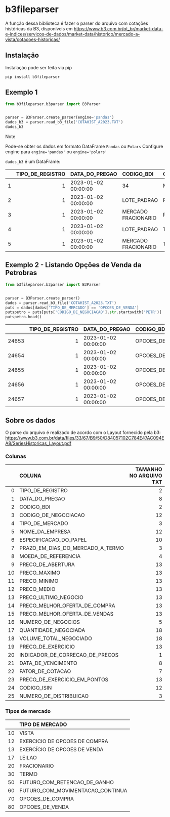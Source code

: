 # b3fileparser

A função dessa biblioteca é fazer o parser do arquivo com cotações históricas da B3, disponíveis em https://www.b3.com.br/pt_br/market-data-e-indices/servicos-de-dados/market-data/historico/mercado-a-vista/cotacoes-historicas/

## Instalação

Instalação pode ser feita via pip

```
pip install b3fileparser
```

## Exemplo 1

```python
from b3fileparser.b3parser import B3Parser


parser = B3Parser.create_parser(engine='pandas')
dados_b3 = parser.read_b3_file('COTAHIST_A2023.TXT')
dados_b3
```

> [!NOTE]
> Pode-se obter os dados em formato DataFrame `Pandas` ou `Polars`
> Configure engine para `engine='pandas'` ou `engine='polars'`

`dados_b3` é um DataFrame:

|     | TIPO_DE_REGISTRO | DATA_DO_PREGAO      | CODIGO_BDI          | CODIGO_DE_NEGOCIACAO | TIPO_DE_MERCADO | NOME_DA_EMPRESA | ESPECIFICACAO_DO_PAPEL | PRAZO_EM_DIAS_DO_MERCADO_A_TERMO | MOEDA_DE_REFERENCIA | PRECO_DE_ABERTURA | PRECO_MAXIMO | PRECO_MINIMO | PRECO_MEDIO | PRECO_ULTIMO_NEGOCIO | PRECO_MELHOR_OFERTA_DE_COMPRA | PRECO_MELHOR_OFERTA_DE_VENDAS | NUMERO_DE_NEGOCIOS | QUANTIDADE_NEGOCIADA | VOLUME_TOTAL_NEGOCIADO | PRECO_DE_EXERCICIO | INDICADOR_DE_CORRECAO_DE_PRECOS | DATA_DE_VENCIMENTO | FATOR_DE_COTACAO | PRECO_DE_EXERCICIO_EM_PONTOS | CODIGO_ISIN  | NUMERO_DE_DISTRIBUICAO |
| --: | ---------------: | :------------------ | :------------------ | :------------------- | :-------------- | :-------------- | :--------------------- | -------------------------------: | :------------------ | ----------------: | -----------: | -----------: | ----------: | -------------------: | ----------------------------: | ----------------------------: | -----------------: | -------------------: | ---------------------: | -----------------: | ------------------------------: | :----------------- | ---------------: | ---------------------------: | :----------- | ---------------------: |
|   1 |                1 | 2023-01-02 00:00:00 | 34                  | MMMC34               | VISTA           | 3M              | DRN                    |                               -1 | R$                  |            165.56 |       165.56 |       159.06 |      160.97 |               161.44 |                        161.44 |                        161.59 |                 31 |                  120 |                20443.2 |                  0 |                               0 | NaT                |                1 |                            0 | BRMMMCBDR000 |                    143 |
|   2 |                1 | 2023-01-02 00:00:00 | LOTE_PADRAO         | RRRP3                | VISTA           | 3R PETROLEUM    | ON NM                  |                               -1 | R$                  |             37.24 |        37.93 |        35.97 |       36.64 |                36.41 |                          36.4 |                         36.41 |              13731 |           2.8788e+06 |            1.05483e+08 |                  0 |                               0 | NaT                |                1 |                            0 | BRRRRPACNOR5 |                    100 |
|   3 |                1 | 2023-01-02 00:00:00 | MERCADO FRACIONARIO | RRRP3F               | FRACIONARIO     | 3R PETROLEUM    | ON NM                  |                               -1 | R$                  |             37.75 |        37.91 |        35.98 |       36.69 |                36.94 |                         36.94 |                            37 |               1309 |                24010 |                 881003 |                  0 |                               0 | NaT                |                1 |                            0 | BRRRRPACNOR5 |                    100 |
|   4 |                1 | 2023-01-02 00:00:00 | LOTE_PADRAO         | TTEN3                | VISTA           | 3TENTOS         | ON NM                  |                               -1 | R$                  |              9.65 |         9.65 |         9.07 |        9.23 |                 9.36 |                          9.35 |                          9.36 |               3292 |               701700 |            6.48253e+06 |                  0 |                               0 | NaT                |                1 |                            0 | BRTTENACNOR0 |                    101 |
|   5 |                1 | 2023-01-02 00:00:00 | MERCADO FRACIONARIO | TTEN3F               | FRACIONARIO     | 3TENTOS         | ON NM                  |                               -1 | R$                  |              9.34 |         9.44 |         9.08 |        9.26 |                  9.2 |                           9.2 |                          9.65 |                238 |                 4640 |                43069.7 |                  0 |                               0 | NaT                |                1 |                            0 | BRTTENACNOR0 |                    101 |

## Exemplo 2 - Listando Opções de Venda da Petrobras

```python
from b3fileparser.b3parser import B3Parser


parser = B3Parser.create_parser()
dados = parser.read_b3_file('COTAHIST_A2023.TXT')
puts = dados[dados['TIPO_DE_MERCADO'] == 'OPCOES_DE_VENDA']
putspetro = puts[puts['CODIGO_DE_NEGOCIACAO'].str.startswith('PETR')]
putspetro.head()
```

|       | TIPO_DE_REGISTRO | DATA_DO_PREGAO      | CODIGO_BDI      | CODIGO_DE_NEGOCIACAO | TIPO_DE_MERCADO | NOME_DA_EMPRESA | ESPECIFICACAO_DO_PAPEL | PRAZO_EM_DIAS_DO_MERCADO_A_TERMO | MOEDA_DE_REFERENCIA | PRECO_DE_ABERTURA | PRECO_MAXIMO | PRECO_MINIMO | PRECO_MEDIO | PRECO_ULTIMO_NEGOCIO | PRECO_MELHOR_OFERTA_DE_COMPRA | PRECO_MELHOR_OFERTA_DE_VENDAS | NUMERO_DE_NEGOCIOS | QUANTIDADE_NEGOCIADA | VOLUME_TOTAL_NEGOCIADO | PRECO_DE_EXERCICIO | INDICADOR_DE_CORRECAO_DE_PRECOS | DATA_DE_VENCIMENTO  | FATOR_DE_COTACAO | PRECO_DE_EXERCICIO_EM_PONTOS | CODIGO_ISIN  | NUMERO_DE_DISTRIBUICAO |
| ----: | ---------------: | :------------------ | :-------------- | :------------------- | :-------------- | :-------------- | :--------------------- | -------------------------------: | :------------------ | ----------------: | -----------: | -----------: | ----------: | -------------------: | ----------------------------: | ----------------------------: | -----------------: | -------------------: | ---------------------: | -----------------: | ------------------------------: | :------------------ | ---------------: | ---------------------------: | :----------- | ---------------------: |
| 24653 |                1 | 2023-01-02 00:00:00 | OPCOES_DE_VENDA | PETRM318             | OPCOES_DE_VENDA | PETRE           | ON N2                  |                                0 | R$                  |              0.17 |         0.22 |         0.17 |        0.19 |                 0.18 |                             0 |                             0 |                 66 |                68100 |                  13008 |              21.91 |                               0 | 2023-01-20 00:00:00 |                1 |                            0 | BRPETRACNOR9 |                    196 |
| 24654 |                1 | 2023-01-02 00:00:00 | OPCOES_DE_VENDA | PETRM328             | OPCOES_DE_VENDA | PETRE           | ON N2                  |                                0 | R$                  |              0.16 |          0.3 |         0.16 |        0.21 |                 0.29 |                             0 |                             0 |                 52 |                47800 |                  10127 |              22.91 |                               0 | 2023-01-20 00:00:00 |                1 |                            0 | BRPETRACNOR9 |                    196 |
| 24655 |                1 | 2023-01-02 00:00:00 | OPCOES_DE_VENDA | PETRN282             | OPCOES_DE_VENDA | PETRE           | ON N2                  |                                0 | R$                  |              1.11 |         1.11 |         1.07 |         1.1 |                 1.07 |                             0 |                             0 |                  9 |                22000 |                  24340 |              24.98 |                               0 | 2023-02-17 00:00:00 |                1 |                            0 | BRPETRACNOR9 |                    197 |
| 24656 |                1 | 2023-01-02 00:00:00 | OPCOES_DE_VENDA | PETRM28              | OPCOES_DE_VENDA | PETRE           | ON N2                  |                                0 | R$                  |              0.69 |         1.03 |         0.69 |        0.97 |                    1 |                             0 |                             1 |                 26 |                69600 |                  68155 |              25.66 |                               0 | 2023-01-20 00:00:00 |                1 |                            0 | BRPETRACNOR9 |                    197 |
| 24657 |                1 | 2023-01-02 00:00:00 | OPCOES_DE_VENDA | PETRM294             | OPCOES_DE_VENDA | PETRE           | ON N2                  |                                0 | R$                  |              1.09 |         1.23 |         1.04 |        1.11 |                 1.08 |                             0 |                             0 |                 12 |                 7700 |                   8616 |              26.16 |                               0 | 2023-01-20 00:00:00 |                1 |                            0 | BRPETRACNOR9 |                    197 |

## Sobre os dados

O parse do arquivo é realizado de acordo com o Layout fornecido pela b3: https://www.b3.com.br/data/files/33/67/B9/50/D84057102C784E47AC094EA8/SeriesHistoricas_Layout.pdf

### Colunas

|     | COLUNA                           | TAMANHO NO ARQUIVO TXT |
| --: | :------------------------------- | ---------------------: |
|   0 | TIPO_DE_REGISTRO                 |                      2 |
|   1 | DATA_DO_PREGAO                   |                      8 |
|   2 | CODIGO_BDI                       |                      2 |
|   3 | CODIGO_DE_NEGOCIACAO             |                     12 |
|   4 | TIPO_DE_MERCADO                  |                      3 |
|   5 | NOME_DA_EMPRESA                  |                     12 |
|   6 | ESPECIFICACAO_DO_PAPEL           |                     10 |
|   7 | PRAZO_EM_DIAS_DO_MERCADO_A_TERMO |                      3 |
|   8 | MOEDA_DE_REFERENCIA              |                      4 |
|   9 | PRECO_DE_ABERTURA                |                     13 |
|  10 | PRECO_MAXIMO                     |                     13 |
|  11 | PRECO_MINIMO                     |                     13 |
|  12 | PRECO_MEDIO                      |                     13 |
|  13 | PRECO_ULTIMO_NEGOCIO             |                     13 |
|  14 | PRECO_MELHOR_OFERTA_DE_COMPRA    |                     13 |
|  15 | PRECO_MELHOR_OFERTA_DE_VENDAS    |                     13 |
|  16 | NUMERO_DE_NEGOCIOS               |                      5 |
|  17 | QUANTIDADE_NEGOCIADA             |                     18 |
|  18 | VOLUME_TOTAL_NEGOCIADO           |                     18 |
|  19 | PRECO_DE_EXERCICIO               |                     13 |
|  20 | INDICADOR_DE_CORRECAO_DE_PRECOS  |                      1 |
|  21 | DATA_DE_VENCIMENTO               |                      8 |
|  22 | FATOR_DE_COTACAO                 |                      7 |
|  23 | PRECO_DE_EXERCICIO_EM_PONTOS     |                     13 |
|  24 | CODIGO_ISIN                      |                     12 |
|  25 | NUMERO_DE_DISTRIBUICAO           |                      3 |

### Tipos de mercado

|     | TIPO DE MERCADO                  |
| --: | :------------------------------- |
|  10 | VISTA                            |
|  12 | EXERCICIO DE OPCOES DE COMPRA    |
|  13 | EXERCÍCIO DE OPCOES DE VENDA     |
|  17 | LEILAO                           |
|  20 | FRACIONARIO                      |
|  30 | TERMO                            |
|  50 | FUTURO_COM_RETENCAO_DE_GANHO     |
|  60 | FUTURO_COM_MOVIMENTACAO_CONTINUA |
|  70 | OPCOES_DE_COMPRA                 |
|  80 | OPCOES_DE_VENDA                  |
